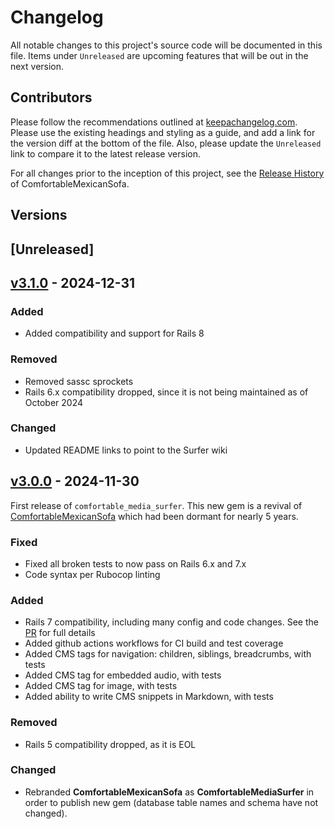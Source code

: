 # Changelog

All notable changes to this project's source code will be documented in this file. Items under `Unreleased` are upcoming features that will be out in the next version.

## Contributors

Please follow the recommendations outlined at [keepachangelog.com](https://keepachangelog.com). Please use the existing headings and styling as a guide, and add a link for the version diff at the bottom of the file. Also, please update the `Unreleased` link to compare it to the latest release version.

For all changes prior to the inception of this project, see the [Release History](https://github.com/comfy/comfortable-mexican-sofa/releases) of ComfortableMexicanSofa.

## Versions
## [Unreleased]

## [v3.1.0](https://github.com/shakacode/comfortable-media-surfer/compare/v3.0.0...v3.1.0) - 2024-12-31

### Added

- Added compatibility and support for Rails 8

### Removed

- Removed sassc sprockets
- Rails 6.x compatibility dropped, since it is not being maintained as of October 2024

### Changed

- Updated README links to point to the Surfer wiki

## [v3.0.0](https://github.com/shakacode/comfortable-media-surfer/compare/v2.0.19...v3.0.0) - 2024-11-30

First release of `comfortable_media_surfer`.  This new gem is a revival of [ComfortableMexicanSofa](https://github.com/comfy/comfortable-mexican-sofa) which had been dormant for nearly 5 years.

### Fixed

- Fixed all broken tests to now pass on Rails 6.x and 7.x
- Code syntax per Rubocop linting

### Added

- Rails 7 compatibility, including many config and code changes.  See the [PR](https://github.com/shakacode/comfortable-media-surfer/pull/1/files) for full details
- Added github actions workflows for CI build and test coverage
- Added CMS tags for navigation: children, siblings, breadcrumbs, with tests
- Added CMS tag for embedded audio, with tests
- Added CMS tag for image, with tests
- Added ability to write CMS snippets in Markdown, with tests

### Removed

- Rails 5 compatibility dropped, as it is EOL

### Changed

- Rebranded **ComfortableMexicanSofa** as **ComfortableMediaSurfer** in order to publish new gem (database table names and schema have not changed).
  